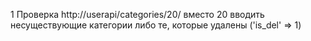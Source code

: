 1 Проверка http://userapi/categories/20/
 вместо 20 вводить несуществующие категории либо те, которые удалены ('is_del' => 1)